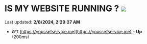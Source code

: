 # IS MY WEBSITE RUNNING ? [![](https://img.shields.io/static/v1?label=Sponsor&message=%E2%9D%A4&logo=GitHub&color=%23fe8e86)](https://github.com/sponsors/<username>)

Last updated: **2/8/2024, 2:29:37 AM**

- `GET` [https://youssefservice.me](https://youssefservice.me) - **Up** (200ms)

